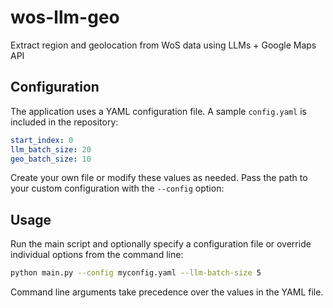 # wos-llm-geo
Extract region and geolocation from WoS data using LLMs + Google Maps API

## Configuration

The application uses a YAML configuration file. A sample `config.yaml` is
included in the repository:

```yaml
start_index: 0
llm_batch_size: 20
geo_batch_size: 10
```

Create your own file or modify these values as needed. Pass the path to your
custom configuration with the `--config` option:

## Usage

Run the main script and optionally specify a configuration file or override
individual options from the command line:

```bash
python main.py --config myconfig.yaml --llm-batch-size 5
```

Command line arguments take precedence over the values in the YAML file.

